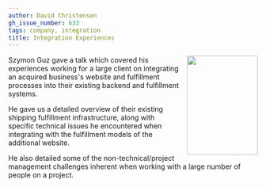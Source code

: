 ```yaml
---
author: David Christensen
gh_issue_number: 633
tags: company, integration
title: Integration Experiences
---
```


<div class="separator" style="clear: both; text-align: center;"><a href="/blog/2012/06/13/integration-experiences/image-0-big.jpeg" imageanchor="1" style="clear: right; float: right; margin-bottom: 1em; margin-left: 1em;"><img border="0" height="200" src="/blog/2012/06/13/integration-experiences/image-0.jpeg" width="143"/></a></div>

Szymon Guz gave a talk which covered his experiences working for a large client on integrating an acquired business's website and fulfillment processes into their existing backend and fulfillment systems.

He gave us a detailed overview of their existing shipping fulfillment infrastructure, along with specific technical issues he encountered when integrating with the fulfillment models of the additional website.

He also detailed some of the non-technical/project management challenges inherent when working with a large number of people on a project.
